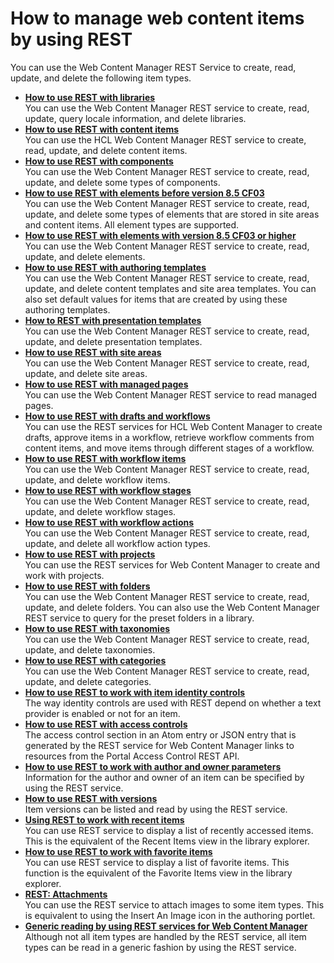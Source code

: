 # How to manage web content items by using REST

You can use the Web Content Manager REST Service to create, read, update, and delete the following item types.

-   **[How to use REST with libraries](../wcm/wcm_rest_crud_libraries.md)**  
You can use the Web Content Manager REST service to create, read, update, query locale information, and delete libraries.
-   **[How to use REST with content items](../wcm/wcm_rest_crud_content.md)**  
You can use the HCL Web Content Manager REST service to create, read, update, and delete content items.
-   **[How to use REST with components](../wcm/wcm_rest_crud_component.md)**  
You can use the Web Content Manager REST service to create, read, update, and delete some types of components.
-   **[How to use REST with elements before version 8.5 CF03](../wcm/wcm_rest_crud_element.md)**  
You can use the Web Content Manager REST service to create, read, update, and delete some types of elements that are stored in site areas and content items. All element types are supported.
-   **[How to use REST with elements with version 8.5 CF03 or higher](../wcm/wcm_rest_crud_element_cf03.md)**  
You can use the Web Content Manager REST service to create, read, update, and delete elements.
-   **[How to use REST with authoring templates](../wcm/wcm_rest_crud_templates.md)**  
You can use the Web Content Manager REST service to create, read, update, and delete content templates and site area templates. You can also set default values for items that are created by using these authoring templates.
-   **[How to REST with presentation templates](../wcm/wcm_rest_crud_presentation.md)**  
You can use the Web Content Manager REST service to create, read, update, and delete presentation templates.
-   **[How to use REST with site areas](../wcm/wcm_rest_crud_sitearea.md)**  
You can use the Web Content Manager REST service to create, read, update, and delete site areas.
-   **[How to use REST with managed pages](../wcm/wcm_rest_crud_pages.md)**  
You can use the Web Content Manager REST service to read managed pages.
-   **[How to use REST with drafts and workflows](../wcm/wcm_rest_crud_workflow.md)**  
You can use the REST services for HCL Web Content Manager to create drafts, approve items in a workflow, retrieve workflow comments from content items, and move items through different stages of a workflow.
-   **[How to use REST with workflow items](../wcm/wcm_rest_crud_workflow_items.md)**  
You can use the Web Content Manager REST service to create, read, update, and delete workflow items.
-   **[How to use REST with workflow stages](../wcm/wcm_rest_crud_workflow_stages.md)**  
You can use the Web Content Manager REST service to create, read, update, and delete workflow stages.
-   **[How to use REST with workflow actions](../wcm/wcm_rest_crud_workflow_actions.md)**  
You can use the Web Content Manager REST service to create, read, update, and delete all workflow action types.
-   **[How to use REST with projects](../wcm/wcm_rest_crud_projects.md)**  
You can use the REST services for Web Content Manager to create and work with projects.
-   **[How to use REST with folders](../wcm/wcm_rest_crud_folders.md)**  
You can use the Web Content Manager REST service to create, read, update, and delete folders. You can also use the Web Content Manager REST service to query for the preset folders in a library.
-   **[How to use REST with taxonomies](../wcm/wcm_rest_crud_taxonomy.md)**  
You can use the Web Content Manager REST service to create, read, update, and delete taxonomies.
-   **[How to use REST with categories](../wcm/wcm_rest_crud_catagory.md)**  
You can use the Web Content Manager REST service to create, read, update, and delete categories.
-   **[How to use REST to work with item identity controls](../wcm/wcm_rest_crud_id.md)**  
The way identity controls are used with REST depend on whether a text provider is enabled or not for an item.
-   **[How to use REST with access controls](../wcm/wcm_rest_crud_access.md)**  
The access control section in an Atom entry or JSON entry that is generated by the REST service for Web Content Manager links to resources from the Portal Access Control REST API.
-   **[How to use REST to work with author and owner parameters](../wcm/wcm_rest_crud_authors.md)**  
Information for the author and owner of an item can be specified by using the REST service.
-   **[How to use REST with versions](../wcm/wcm_rest_crud_versions.md)**  
Item versions can be listed and read by using the REST service.
-   **[Using REST to work with recent items](../wcm/wcm_rest_crud_recent_items.md)**  
You can use REST service to display a list of recently accessed items. This is the equivalent of the Recent Items view in the library explorer.
-   **[How to use REST to work with favorite items](../wcm/wcm_rest_crud_favorites.md)**  
You can use REST service to display a list of favorite items. This function is the equivalent of the Favorite Items view in the library explorer.
-   **[REST: Attachments](../wcm/wcm_rest_attach_images.md)**  
You can use the REST service to attach images to some item types. This is equivalent to using the Insert An Image icon in the authoring portlet.
-   **[Generic reading by using REST services for Web Content Manager](../wcm/wcm_rest_crud_read.md)**  
Although not all item types are handled by the REST service, all item types can be read in a generic fashion by using the REST service.


